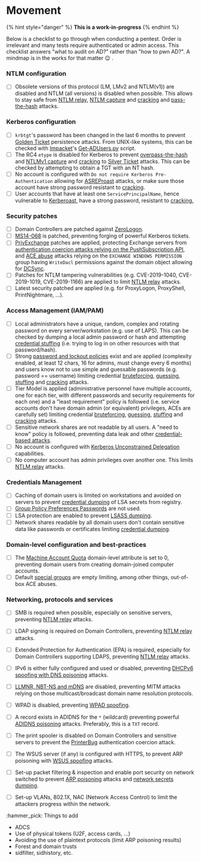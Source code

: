 # Movement

{% hint style="danger" %}
**This is a work-in-progress**
{% endhint %}

Below is a checklist to go through when conducting a pentest. Order is irrelevant and many tests require authenticated or admin access. This checklist answers "what to audit on AD?" rather than "how to pwn AD?". A mindmap is in the works for that matter :wink: .&#x20;

### NTLM configuration

* [ ] Obsolete versions of this protocol (LM, LMv2 and NTLM(v1)) are disabled and NTLM (all versions) is disabled when possible. This allows to stay safe from [NTLM relay](ntlm/relay.md), [NTLM capture](ntlm/capture.md) and [cracking](credentials/cracking.md#tips-and-tricks) and [pass-the-hash](ntlm/pth.md) attacks.

### Kerberos configuration

* [ ] `krbtgt`'s password has been changed in the last 6 months to prevent [Golden Ticket](../persistence/silver-and-golden-tickets.md) persistence attacks. From UNIX-like systems, this can be checked with [Impacket](https://github.com/SecureAuthCorp/impacket/)'s [Get-ADUsers.py](https://github.com/SecureAuthCorp/impacket/blob/master/examples/GetADUsers.py) script.
* [ ] The RC4 `etype` is disabled for Kerberos to prevent [overpass-the-hash](kerberos/opth.md) and [NTLMv1 capture](ntlm/capture.md) and [cracking](credentials/cracking.md#tips-and-tricks) to [Silver Ticket](../persistence/silver-and-golden-tickets.md) attacks. This can be checked by attempting to obtain a TGT with an NT hash.
* [ ] No account is configured with `Do not require Kerberos Pre-Authentication` allowing for [ASREProast](kerberos/asreproast.md) attacks, or make sure those account have strong password resistant to [cracking](credentials/cracking.md).
* [ ] User accounts that have at least one `ServicePrincipalName`, hence vulnerable to [Kerberoast](kerberos/kerberoast.md), have a strong password, resistant to [cracking.](credentials/cracking.md)

### Security patches

* [ ] Domain Controllers are patched against [ZeroLogon](netlogon/zerologon.md).
* [ ] [MS14-068](kerberos/forged-tickets.md#ms-14-068-cve-2014-6324) is patched, preventing forging of powerful Kerberos tickets.
* [ ] [PrivExchange](exchange-services/privexchange.md) patches are applied, protecting Exchange servers from [authentication coercion attacks relying on the PushSubscription API](mitm-and-coerced-authentications/pushsubscription-abuse.md), and [ACE abuse](access-controls/) attacks relying on the `EXCHANGE WINDOWS PERMISSION` group having `WriteDacl` permissions against the domain object allowing for [DCSync](credentials/dumping/dcsync.md).
* [ ] Patches for NTLM tampering vulnerabilities (e.g. CVE-2019-1040, CVE-2019-1019, CVE-2019-1166) are applied to limit [NTLM relay](ntlm/relay.md) attacks.
* [ ] Latest security patched are applied (e.g. for ProxyLogon, ProxyShell, PrintNightmare, ...).

### Access Management (IAM/PAM)

* [ ] Local administrators have a unique, random, complex and rotating password on every server/workstation (e.g. use of LAPS). This can be checked by dumping a local admin password or hash and attempting [credential stuffing](credentials/bruteforcing/stuffing.md) (i.e. trying to log in on other resources with that password/hash).
* [ ] Strong [password and lockout policies](../recon/password-policy.md) exist and are applied (complexity enabled, at least 12 chars, 16 for admins, must change every 6 months) and users know not to use simple and guessable passwords (e.g. password == username) limiting credential [bruteforcing](credentials/bruteforcing/), [guessing](credentials/bruteforcing/guessing.md), [stuffing](credentials/bruteforcing/stuffing.md) and [cracking](credentials/cracking.md) attacks.
* [ ] Tier Model is applied (administrative personnel have multiple accounts, one for each tier, with different passwords and security requirements for each one) and a "least requirement" policy is followed (i.e. service accounts don't have domain admin (or equivalent) privileges, ACEs are carefully set) limiting credential [bruteforcing](credentials/bruteforcing/), [guessing](credentials/bruteforcing/guessing.md), [stuffing](credentials/bruteforcing/stuffing.md) and [cracking](credentials/cracking.md) attacks.
* [ ] Sensitive network shares are not readable by all users. A "need to know" policy is followed, preventing data leak and other [credential-based attacks](credentials/).
* [ ] No account is configured with [Kerberos Unconstrained Delegation](kerberos/delegations/#unconstrained-delegations) capabilities.
* [ ] No computer account has admin privileges over another one. This limits [NTLM relay](ntlm/relay.md) attacks.

### Credentials Management

* [ ] Caching of domain users is limited on workstations and avoided on servers to prevent [credential dumping](credentials/dumping/) of LSA secrets from registry.
* [ ] [Group Policy Preferences Passwords](credentials/dumping/group-policies-preferences.md) are not used.
* [ ] LSA protection are enabled to prevent [LSASS dumping](credentials/dumping/lsass.md).
* [ ] Network shares readable by all domain users don't contain sensitive data like passwords or certificates limiting [credential dumping](credentials/dumping/network-shares.md).

### Domain-level configuration and best-practices

* [ ] The [Machine Account Quota](domain-settings/machineaccountquota.md) domain-level attribute is set to 0, preventing domain users from creating domain-joined computer accounts.
* [ ] Default [special groups](builtin-groups.md) are empty limiting, among other things, out-of-box ACE abuses.

### Networking, protocols and services

* [ ] SMB is required when possible, especially on sensitive servers, preventing [NTLM relay](ntlm/relay.md) attacks.
* [ ] LDAP signing is required on Domain Controllers, preventing [NTLM relay](ntlm/relay.md) attacks.
* [ ] Extended Protection for Authentication (EPA) is required, especially for Domain Controllers supporting LDAPS, preventing [NTLM relay](ntlm/relay.md) attacks.
* [ ] IPv6 is either fully configured and used or disabled, preventing [DHCPv6 spoofing with DNS poisoning](mitm-and-coerced-authentications/dhcpv6-spoofing.md) attacks.
* [ ] [LLMNR, NBT-NS and mDNS](mitm-and-coerced-authentications/llmnr-nbtns-mdns-spoofing.md) are disabled, preventing MITM attacks relying on those multicast/broadcast domain name resolution protocols.
* [ ] WPAD is disabled, preventing [WPAD spoofing](mitm-and-coerced-authentications/wpad-spoofing.md).
* [ ] A record exists in ADIDNS for the `*` (wildcard) preventing powerful [ADIDNS poisoning](mitm-and-coerced-authentications/adidns-spoofing.md#wildcard-records) attacks. Preferably, this is a `TXT` record.
* [ ] The print spooler is disabled on Domain Controllers and sensitive servers to prevent the [PrinterBug](print-spooler-service/printerbug.md) authentication coercion attack.
* [ ] The WSUS server (if any) is configured with HTTPS, to prevent ARP poisoning with [WSUS spoofing](../../sys/privilege-escalation/windows/wsus-attacks.md) attacks.
* [ ] Set-up packet filtering & inspection and enable port security on network switched to prevent [ARP poisoning](mitm-and-coerced-authentications/arp-poisoning.md) attacks and [network secrets dumping](credentials/dumping/network-protocols.md).&#x20;
* [ ] Set-up VLANs, 802.1X, NAC (Network Access Control) to limit the attackers progress within the network.



:hammer\_pick: Things to add&#x20;

* ADCS
* Use of physical tokens (U2F, access cards, ...)
* Avoiding the use of plaintext protocols (limit ARP poisoning results)
* Forest and domain trusts
* sidfilter, sidhistory, etc.

